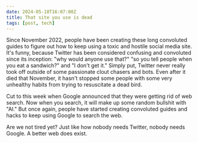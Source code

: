 ```yaml
---
date: 2024-05-18T16:07:00Z
title: That site you use is dead
tags: [post, tech]
---
```


Since November 2022, people have been creating these long convoluted guides to figure out how to keep using a toxic and hostile social media site. It's funny, because Twitter has been considered confusing and convoluted since its inception: "why would anyone use that?" "so you tell people when you eat a sandwich?" and "I don't get it." Simply put, Twitter never really took off outside of some passionate clout chasers and bots. Even after it died that November, it hasn't stopped some people with some very unhealthy habits from trying to resuscitate a dead bird.

Cut to this week when Google announced that they were getting rid of web search. Now when you search, it will make up some random bullshit with "AI." But once again, people have started creating convoluted guides and hacks to keep using Google to search the web.

Are we not tired yet? Just like how nobody needs Twitter, nobody needs Google. A better web does exist.
